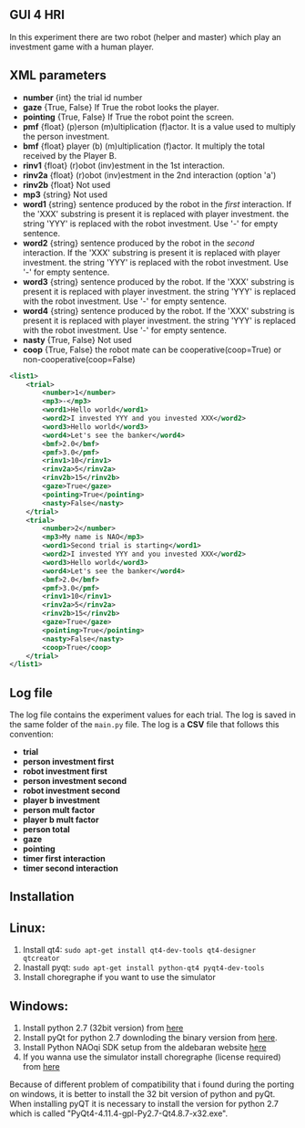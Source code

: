 GUI 4 HRI
----------

In this experiment there are two robot (helper and master) which play an investment game with a human player.

XML parameters
--------------

- **number** {int} the trial id number
- **gaze** {True, False} If True the robot looks the player.
- **pointing** {True, False} If True the robot point the screen.
- **pmf** {float} (p)erson (m)ultiplication (f)actor. It is a value used to multiply the person investment.
- **bmf** {float} player (b) (m)ultiplication (f)actor. It multiply the total received by the Player B.
- **rinv1** {float} (r)obot (inv)estment in the 1st interaction.
- **rinv2a** {float} (r)obot (inv)estment in the 2nd interaction (option 'a')
- **rinv2b** {float} Not used
- **mp3** {string} Not used 
- **word1** {string} sentence produced by the robot in the *first* interaction. If the 'XXX' substring is present it is replaced with player investment. the string 'YYY' is replaced with the robot investment. Use '-' for empty sentence.
- **word2** {string} sentence produced by the robot in the *second* interaction. If the 'XXX' substring is present it is replaced with player investment. the string 'YYY' is replaced with the robot investment. Use '-' for empty sentence.
- **word3** {string} sentence produced by the robot. If the 'XXX' substring is present it is replaced with player investment. the string 'YYY' is replaced with the robot investment. Use '-' for empty sentence.
- **word4** {string} sentence produced by the robot. If the 'XXX' substring is present it is replaced with player investment. the string 'YYY' is replaced with the robot investment. Use '-' for empty sentence.
- **nasty** {True, False} Not used
- **coop** {True, False} the robot mate can be cooperative(coop=True) or non-cooperative(coop=False)

```xml
<list1>
    <trial>
        <number>1</number>
        <mp3>-</mp3>
        <word1>Hello world</word1>
        <word2>I invested YYY and you invested XXX</word2>
        <word3>Hello world</word3>
        <word4>Let's see the banker</word4>
        <bmf>2.0</bmf>        
        <pmf>3.0</pmf>
        <rinv1>10</rinv1>
        <rinv2a>5</rinv2a>
        <rinv2b>15</rinv2b>
        <gaze>True</gaze>
        <pointing>True</pointing>
        <nasty>False</nasty>
    </trial>
    <trial>
        <number>2</number>
        <mp3>My name is NAO</mp3>
        <word1>Second trial is starting</word1>
        <word2>I invested YYY and you invested XXX</word2>
        <word3>Hello world</word3>
        <word4>Let's see the banker</word4>
        <bmf>2.0</bmf>   
        <pmf>3.0</pmf>
        <rinv1>10</rinv1>
        <rinv2a>5</rinv2a>
        <rinv2b>15</rinv2b>
        <gaze>True</gaze>
        <pointing>True</pointing>
        <nasty>False</nasty>
        <coop>True</coop>
    </trial>
</list1>
```

Log file
--------------

The log file contains the experiment values for each trial.
The log is saved in the same folder of the `main.py` file. The log is a **CSV** file that follows this convention:

- **trial**
- **person investment first**
- **robot investment first**
- **person investment second**
- **robot investment second**
- **player b investment**
- **person mult factor**
- **player b mult factor**
- **person total**
- **gaze**
- **pointing**
- **timer first interaction**
- **timer second interaction**


Installation
------------

Linux:
------

1. Install qt4: `sudo apt-get install qt4-dev-tools qt4-designer qtcreator`
2. Inastall pyqt: `sudo apt-get install python-qt4 pyqt4-dev-tools`
3. Install choregraphe if you want to use the simulator


Windows:
--------

1. Install python 2.7 (32bit version) from [here](https://www.python.org/download/releases/2.7/)
2. Install pyQt for python 2.7 downloding the binary version from [here](https://riverbankcomputing.com/software/pyqt/download).
3. Install Python NAOqi SDK setup from the aldebaran website [here](https://community.ald.softbankrobotics.com/en/resources/software)
4. If you wanna use the simulator install choregraphe (license required) from [here](http://doc.aldebaran.com/1-14/software/installing.html)

Because of different problem of compatibility that i found during the porting on windows, it is better to install the 32 bit version of python and pyQt. When installing pyQT it is necessary to install the version for python 2.7 which is called "PyQt4-4.11.4-gpl-Py2.7-Qt4.8.7-x32.exe".
